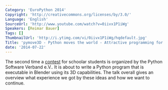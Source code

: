 ```yaml
---
Category: 'EuroPython 2014'
Copyright: 'http://creativecommons.org/licenses/by/3.0/'
Language: 'English'
SourceUrl: 'http://www.youtube.com/watch?v=0iivx1P1iWg'
Speakers: [Reimar Bauer]
Tags: []
ThumbnailUrl: 'http://i.ytimg.com/vi/0iivx1P1iWg/hqdefault.jpg'
Title: 'pymove3D - Python moves the world - Attractive programming for young people'
date: '2014-07-22'
---
```

The second time a [contest](  http://pymove3d.pysv.org/)  for schoolar students is organized by the Python Software Verband e.V.. It is about to write a Python program that is executable in Blender using its 3D capabilities.
The talk overall gives an overview what experience we got by these ideas and how we want to continue.